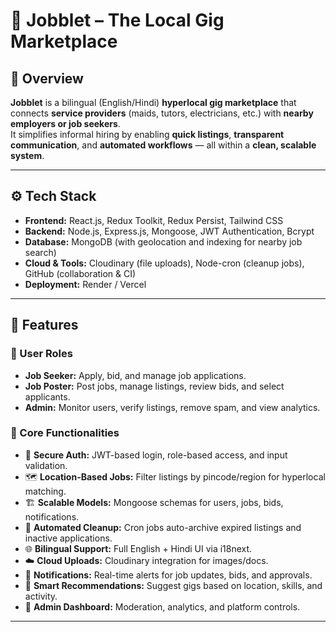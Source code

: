# 🧩 Jobblet – The Local Gig Marketplace

## 📖 Overview

**Jobblet** is a bilingual (English/Hindi) **hyperlocal gig marketplace** that connects **service providers** (maids, tutors, electricians, etc.) with **nearby employers or job seekers**.  
It simplifies informal hiring by enabling **quick listings**, **transparent communication**, and **automated workflows** — all within a **clean, scalable system**.

---

## ⚙️ Tech Stack

- **Frontend:** React.js, Redux Toolkit, Redux Persist, Tailwind CSS  
- **Backend:** Node.js, Express.js, Mongoose, JWT Authentication, Bcrypt  
- **Database:** MongoDB (with geolocation and indexing for nearby job search)  
- **Cloud & Tools:** Cloudinary (file uploads), Node-cron (cleanup jobs), GitHub (collaboration & CI)  
- **Deployment:** Render / Vercel

---

## 🚀 Features

### 👥 User Roles
- **Job Seeker:** Apply, bid, and manage job applications.  
- **Job Poster:** Post jobs, manage listings, review bids, and select applicants.  
- **Admin:** Monitor users, verify listings, remove spam, and view analytics.

### 🧾 Core Functionalities
- 🔐 **Secure Auth:** JWT-based login, role-based access, and input validation.  
- 🗺️ **Location-Based Jobs:** Filter listings by pincode/region for hyperlocal matching.  
- 🏗️ **Scalable Models:** Mongoose schemas for users, jobs, bids, notifications.  
- 🧹 **Automated Cleanup:** Cron jobs auto-archive expired listings and inactive applications.  
- 🌐 **Bilingual Support:** Full English + Hindi UI via i18next.  
- ☁️ **Cloud Uploads:** Cloudinary integration for images/docs.  
- 🔔 **Notifications:** Real-time alerts for job updates, bids, and approvals.  
- 🧠 **Smart Recommendations:** Suggest gigs based on location, skills, and activity.  
- 🧮 **Admin Dashboard:** Moderation, analytics, and platform controls.

---

